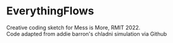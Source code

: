 # EverythingFlows
Creative coding sketch for Mess is More, RMIT 2022. <BR>
Code adapted from addie barron's chladni simulation via Github <br>
